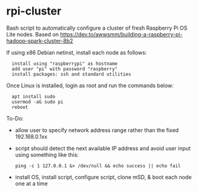 # rpi-cluster
Bash script to automatically configure a cluster of fresh Raspberry Pi OS Lite nodes. Based on https://dev.to/awwsmm/building-a-raspberry-pi-hadoop-spark-cluster-8b2


If using x86 Debian netinst, install each node as follows:

      install using "raspberrypi" as hostname
      add user "pi" with password "raspberry"
      install packages: ssh and standard utilities

Once Linux is installed, login as root and run the commands below:

      apt install sudo
      usermod -aG sudo pi
      reboot

To-Do:

- allow user to specify network address range rather than the fixed 192.168.0.1xx
- script should detect the next available IP address and avoid user input using something like this:

      ping -c 1 127.0.0.1 &> /dev/null && echo success || echo fail

- install OS, install script, configure script, clone mSD, & boot each node one at a time
